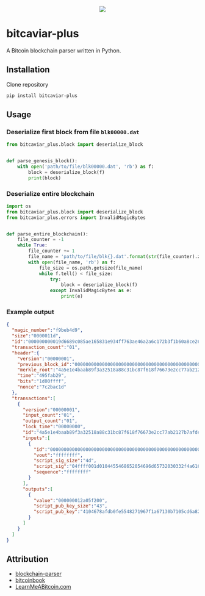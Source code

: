 <!--suppress HtmlDeprecatedAttribute, HtmlRequiredAltAttribute -->
<p align="center">
  <img src="https://user-images.githubusercontent.com/66180929/136657868-0ec6971b-ed76-43f3-9689-f643e8893706.png" />
</p>


# bitcaviar-plus
A Bitcoin blockchain parser written in Python.

## Installation
Clone repository
```bash
pip install bitcaviar-plus
```

## Usage
### Deserialize first block from file `blk00000.dat`
```python
from bitcaviar_plus.block import deserialize_block


def parse_genesis_block():
    with open('path/to/file/blk00000.dat', 'rb') as f:
        block = deserialize_block(f)
        print(block)
```

### Deserialize entire blockchain
```python
import os
from bitcaviar_plus.block import deserialize_block
from bitcaviar_plus.errors import InvalidMagicBytes


def parse_entire_blockchain():
    file_counter = -1
    while True:
        file_counter += 1
        file_name = 'path/to/file/blk{}.dat'.format(str(file_counter).zfill(5))
        with open(file_name, 'rb') as f:
            file_size = os.path.getsize(file_name)
            while f.tell() < file_size:
                try:
                    block = deserialize_block(f)
                except InvalidMagicBytes as e:
                    print(e)
```

### Example output
```json
{
  "magic_number":"f9beb4d9",
  "size":"0000011d",
  "id":"000000000019d6689c085ae165831e934ff763ae46a2a6c172b3f1b60a8ce26f",
  "transaction_count":"01",
  "header":{
    "version":"00000001",
    "previous_block_id":"0000000000000000000000000000000000000000000000000000000000000000",
    "merkle_root":"4a5e1e4baab89f3a32518a88c31bc87f618f76673e2cc77ab2127b7afdeda33b",
    "time":"495fab29",
    "bits":"1d00ffff",
    "nonce":"7c2bac1d"
  },
  "transactions":[
    {
      "version":"00000001",
      "input_count":"01",
      "output_count":"01",
      "lock_time":"00000000",
      "id":"4a5e1e4baab89f3a32518a88c31bc87f618f76673e2cc77ab2127b7afdeda33b",
      "inputs":[
        {
          "id":"0000000000000000000000000000000000000000000000000000000000000000",
          "vout":"ffffffff",
          "script_sig_size":"4d",
          "script_sig":"04ffff001d0104455468652054696d65732030332f4a616e2f32303039204368616e63656c6c6f72206f6e206272696e6b206f66207365636f6e64206261696c6f757420666f722062616e6b73",
          "sequence":"ffffffff"
        }
      ],
      "outputs":[
        {
          "value":"000000012a05f200",
          "script_pub_key_size":"43",
          "script_pub_key":"4104678afdb0fe5548271967f1a67130b7105cd6a828e03909a67962e0ea1f61deb649f6bc3f4cef38c4f35504e51ec112de5c384df7ba0b8d578a4c702b6bf11d5fac"
        }
      ]
    }
  ]
}
```

## Attribution
- [blockchain-parser](https://github.com/ragestack/blockchain-parser/blob/master/blockchain-parser.py)
- [bitcoinbook](https://github.com/bitcoinbook/bitcoinbook)
- [LearnMeABitcoin.com](https://learnmeabitcoin.com)

